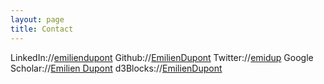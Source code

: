 ```yaml
---
layout: page
title: Contact
---
```


LinkedIn://[emiliendupont](https://linkedin.com/in/emiliendupont)
Github://[EmilienDupont](https://github.com/EmilienDupont)
Twitter://[emidup](https://twitter.com/emidup)
Google Scholar://[Emilien Dupont](https://scholar.google.com/citations?user=IY5WyIEAAAAJ&hl=en)
d3Blocks://[EmilienDupont](https://bl.ocks.org/EmilienDupont)
